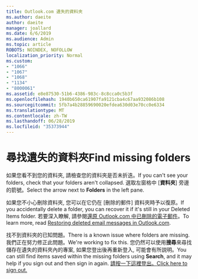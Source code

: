 ```yaml
---
title: Outlook.com 遺失的資料夾
ms.author: daeite
author: daeite
manager: joallard
ms.date: 6/6/2019
ms.audience: Admin
ms.topic: article
ROBOTS: NOINDEX, NOFOLLOW
localization_priority: Normal
ms.custom:
- "1066"
- "1067"
- "1068"
- "1134"
- "8000061"
ms.assetid: e8e87530-51b6-4386-983c-8c8cca0c5b3f
ms.openlocfilehash: 1940b650ca61907fa9121cba4c67aa932086b108
ms.sourcegitcommit: 5fb7a4b28859690020efdea630d03e70cc0e6334
ms.translationtype: MT
ms.contentlocale: zh-TW
ms.lasthandoff: 06/28/2019
ms.locfileid: "35373944"
---
```

# <a name="find-missing-folders"></a><span data-ttu-id="1855b-102">尋找遺失的資料夾</span><span class="sxs-lookup"><span data-stu-id="1855b-102">Find missing folders</span></span>

<span data-ttu-id="1855b-103">如果您看不到您的資料夾, 請檢查您的資料夾是否未折迭。</span><span class="sxs-lookup"><span data-stu-id="1855b-103">If you can't see your folders, check that your folders aren't collapsed.</span></span> <span data-ttu-id="1855b-104">選取左窗格中 [**資料夾**] 旁邊的箭號。</span><span class="sxs-lookup"><span data-stu-id="1855b-104">Select the arrow next to **Folders** in the left pane.</span></span>
  
<span data-ttu-id="1855b-105">如果您不小心刪除資料夾, 您可以在它仍在 [刪除的郵件] 資料夾時予以復原。</span><span class="sxs-lookup"><span data-stu-id="1855b-105">If you accidentally delete a folder, you can recover it if it's still in your Deleted Items folder.</span></span> <span data-ttu-id="1855b-106">若要深入瞭解, 請參閱[還原 Outlook.com 中已刪除的電子郵件](https://support.office.com/article/cf06ab1b-ae0b-418c-a4d9-4e895f83ed50)。</span><span class="sxs-lookup"><span data-stu-id="1855b-106">To learn more, read [Restoring deleted email messages in Outlook.com](https://support.office.com/article/cf06ab1b-ae0b-418c-a4d9-4e895f83ed50).</span></span>
  
<span data-ttu-id="1855b-107">找不到資料夾的已知問題。</span><span class="sxs-lookup"><span data-stu-id="1855b-107">There is a known issue where folders are missing.</span></span> <span data-ttu-id="1855b-108">我們正在努力修正此問題。</span><span class="sxs-lookup"><span data-stu-id="1855b-108">We're working to fix this.</span></span> <span data-ttu-id="1855b-109">您仍然可以使用**搜尋**來尋找儲存在遺失的資料夾內的專案, 如果您登出後再重新登入, 可能會有所説明。</span><span class="sxs-lookup"><span data-stu-id="1855b-109">You can still find items saved within the missing folders using **Search**, and it may help if you sign out and then sign in again.</span></span> [<span data-ttu-id="1855b-110">請按一下這裡登出。</span><span class="sxs-lookup"><span data-stu-id="1855b-110">Click here to sign out.</span></span>](https://login.live.com/logout.srf)

